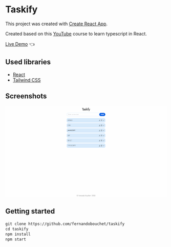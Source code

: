 # Taskify

This project was created with [Create React App](https://github.com/facebook/create-react-app).

Created based on this [YouTube](https://www.youtube.com/watch?v=FJDVKeh7RJI) course to learn typescript in React.

[Live Demo](https://fernandobouchet.github.io/taskify/) :point_left:


## Used libraries

- [React](https://reactjs.org/)
- [Tailwind CSS](https://tailwindcss.com/)



## Screenshots

![App Screenshot](https://github.com/fernandobouchet/taskify/blob/main/taskify_preview.jpg?raw=true)

## Getting started

```
git clone https://github.com/fernandobouchet/taskify
cd taskify
npm install
npm start
```


